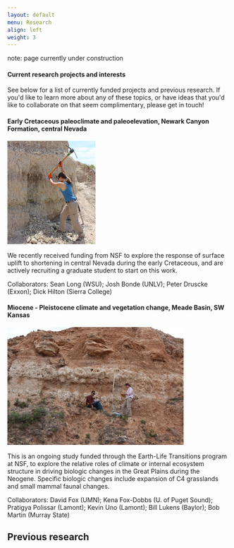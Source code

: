 ```yaml
---
layout: default
menu: Research
align: left
weight: 3
---
```


note: page currently under construction

#### Current research projects and interests

See below for a list of currently funded projects and previous research. If you'd like to learn more about any of these topics, or have ideas that you'd like to collaborate on that seem complimentary, please get in touch!

#### Early Cretaceous paleoclimate and paleoelevation, Newark Canyon Formation, central Nevada
<div class="clearfix">
  <img src="images/Katie_field_small.jpg" class="pull-right gap-left framed"
    alt="Newark project group" width="200px"/>
  <p>We recently received funding from NSF to explore the response of surface uplift to shortening in central Nevada during the early Cretaceous, and are actively recruiting a graduate student to start on this work.</p>
  <p>Collaborators: Sean Long (WSU); Josh Bonde (UNLV); Peter Druscke (Exxon); Dick Hilton (Sierra College)</p>
</div>

#### Miocene - Pleistocene climate and vegetation change, Meade Basin, SW Kansas

<div class="clearfix">
  <img src="images/Meade.jpg" class="pull-right gap-left framed"
    alt="Newark project group" width="400px"/>
  <p>This is an ongoing study funded through the Earth-Life Transitions program at NSF, to explore the relative roles of climate or internal ecosystem structure in driving biologic changes in the Great Plains during the Neogene. Specific biologic changes include expansion of C4 grasslands and small mammal faunal changes.</p>
  <p>Collaborators: David Fox (UMN); Kena Fox-Dobbs (U. of Puget Sound); Pratigya Polissar (Lamont); Kevin Uno (Lamont); Bill Lukens (Baylor); Bob Martin (Murray State)</p>
</div>




## Previous research
